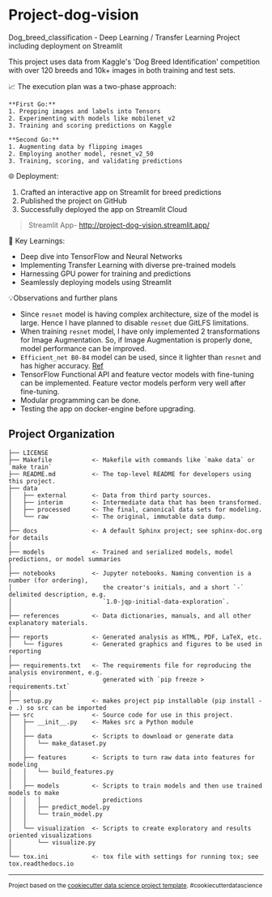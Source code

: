 Project-dog-vision
==============================

Dog_breed_classification - Deep Learning / Transfer Learning Project including deployment on Streamlit

This project uses data from Kaggle's 'Dog Breed Identification' competition with over 120 breeds and 10k+ images in both training and test sets.

📈 The execution plan was a two-phase approach:

    **First Go:**
    1. Prepping images and labels into Tensors
    2. Experimenting with models like mobilenet_v2
    3. Training and scoring predictions on Kaggle

    **Second Go:**
    1. Augmenting data by flipping images
    2. Employing another model, resnet_v2_50
    3. Training, scoring, and validating predictions

🌐 Deployment:
1. Crafted an interactive app on Streamlit for breed predictions
2. Published the project on GitHub
3. Successfully deployed the app on Streamlit Cloud
> Streamlit App- http://project-dog-vision.streamlit.app/


🔑 Key Learnings:
- Deep dive into TensorFlow and Neural Networks
- Implementing Transfer Learning with diverse pre-trained models
- Harnessing GPU power for training and predictions
- Seamlessly deploying models using Streamlit

💡Observations and further plans
- Since `resnet` model is having complex architecture, size of the model is large.
    Hence I have planned to disable `resnet` due GitLFS limitations.
- When training `resnet` model, I have only implemented 2 transformations for Image Augmentation.
    So, if Image Augmentation is properly done, model performance can be improved.
- `Efficient_net B0-B4` model can be used, since it lighter than `resnet` and
    has higher accuracy. [Ref](https://wisdomml.in/efficientnet-and-its-performance-comparison-with-other-transfer-learning-networks/)
- TensorFlow Functional API and feature vector models with fine-tuning can be implemented.
    Feature vector models perform very well after fine-tuning.
- Modular programming can be done.
- Testing the app on docker-engine before upgrading.

Project Organization
------------

    ├── LICENSE
    ├── Makefile           <- Makefile with commands like `make data` or `make train`
    ├── README.md          <- The top-level README for developers using this project.
    ├── data
    │   ├── external       <- Data from third party sources.
    │   ├── interim        <- Intermediate data that has been transformed.
    │   ├── processed      <- The final, canonical data sets for modeling.
    │   └── raw            <- The original, immutable data dump.
    │
    ├── docs               <- A default Sphinx project; see sphinx-doc.org for details
    │
    ├── models             <- Trained and serialized models, model predictions, or model summaries
    │
    ├── notebooks          <- Jupyter notebooks. Naming convention is a number (for ordering),
    │                         the creator's initials, and a short `-` delimited description, e.g.
    │                         `1.0-jqp-initial-data-exploration`.
    │
    ├── references         <- Data dictionaries, manuals, and all other explanatory materials.
    │
    ├── reports            <- Generated analysis as HTML, PDF, LaTeX, etc.
    │   └── figures        <- Generated graphics and figures to be used in reporting
    │
    ├── requirements.txt   <- The requirements file for reproducing the analysis environment, e.g.
    │                         generated with `pip freeze > requirements.txt`
    │
    ├── setup.py           <- makes project pip installable (pip install -e .) so src can be imported
    ├── src                <- Source code for use in this project.
    │   ├── __init__.py    <- Makes src a Python module
    │   │
    │   ├── data           <- Scripts to download or generate data
    │   │   └── make_dataset.py
    │   │
    │   ├── features       <- Scripts to turn raw data into features for modeling
    │   │   └── build_features.py
    │   │
    │   ├── models         <- Scripts to train models and then use trained models to make
    │   │   │                 predictions
    │   │   ├── predict_model.py
    │   │   └── train_model.py
    │   │
    │   └── visualization  <- Scripts to create exploratory and results oriented visualizations
    │       └── visualize.py
    │
    └── tox.ini            <- tox file with settings for running tox; see tox.readthedocs.io


--------

<p><small>Project based on the <a target="_blank" href="https://drivendata.github.io/cookiecutter-data-science/">cookiecutter data science project template</a>. #cookiecutterdatascience</small></p>
